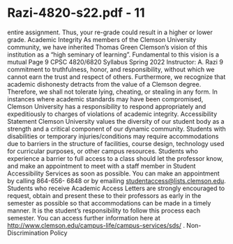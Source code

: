 # Razi-4820-s22.pdf - 11

entire assignment. Thus, your re-grade could result in a higher or lower grade. 
Academic Integrity
As members of the Clemson University community, we have inherited Thomas Green Clemson’s 
vision of this institution as a “high seminary of learning”. Fundamental to this vision is a mutual Page 9
 CPSC 4820/6820 Syllabus Spring 2022
Instructor: A. Razi 9
commitment to truthfulness, honor, and responsibility, without which we cannot earn the trust and 
respect of others. Furthermore, we recognize that academic dishonesty detracts from the value of a 
Clemson degree. Therefore, we shall not tolerate lying, cheating, or stealing in any form. In 
instances where academic standards may have been compromised, Clemson University has a 
responsibility to respond appropriately and expeditiously to charges of violations of academic 
integrity. 
Accessibility Statement 
Clemson University values the diversity of our student body as a strength and a critical component 
of our dynamic community. Students with disabilities or temporary injuries/conditions may require 
accommodations due to barriers in the structure of facilities, course design, technology used for 
curricular purposes, or other campus resources. Students who experience a barrier to full access to a 
class should let the professor know, and make an appointment to meet with a staff member in 
Student Accessibility Services as soon as possible. You can make an appointment by calling 864-656-
6848 or by emailing studentaccess@lists.clemson.edu. Students who receive Academic Access 
Letters are strongly encouraged to request, obtain and present these to their professors as early in 
the semester as possible so that accommodations can be made in a timely manner. It is the 
student’s responsibility to follow this process each semester. You can access further information 
here at http://www.clemson.edu/campus-life/campus-services/sds/ . 
Non-Discrimination Policy